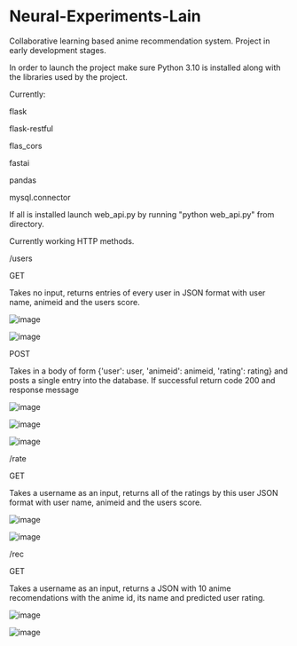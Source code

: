 # Neural-Experiments-Lain
Collaborative learning based anime recommendation system.
Project in early development stages.

In order to launch the project make sure Python 3.10 is installed along with the libraries used by the project.

Currently:

flask

flask-restful

flas_cors

fastai

pandas

mysql.connector

If all is installed launch web_api.py by running "python web_api.py" from directory.

Currently working HTTP methods.

/users

GET

Takes no input, returns entries of every user in JSON format with user name, animeid and the users score.

![image](https://user-images.githubusercontent.com/59793640/183617083-cd800902-9857-4a8f-957b-9748603a767c.png)

![image](https://user-images.githubusercontent.com/59793640/187989969-525b3562-9f5f-43e7-9117-b6433ad0051f.png)


POST

Takes in a body of form {'user': user, 'animeid': animeid, 'rating': rating} and posts a single entry into the database. If successful return code 200 and response message

![image](https://user-images.githubusercontent.com/59793640/183618894-d54bc603-9fd7-4d5f-a968-661f0639023d.png)

![image](https://user-images.githubusercontent.com/59793640/183619026-44ebc1b4-f0c0-4ca7-81c5-bb7bed8f6c70.png)

![image](https://user-images.githubusercontent.com/59793640/183619622-c53cb67f-05b8-49c6-82a2-a2d04fe48cee.png)

/rate

GET

Takes a username as an input, returns all of the ratings by this user JSON format with user name, animeid and the users score.

![image](https://user-images.githubusercontent.com/59793640/183620266-5665662f-ae13-499d-916d-b9785a52723d.png)

![image](https://user-images.githubusercontent.com/59793640/187990189-aa6291b9-f1f9-4315-9e4c-65dcec4bcb6b.png)


/rec

GET

Takes a username as an input, returns a JSON with 10 anime recomendations with the anime id, its name and predicted user rating.

![image](https://user-images.githubusercontent.com/59793640/183621169-24239c91-c52a-4eb5-90b0-ca2346f4f468.png)

![image](https://user-images.githubusercontent.com/59793640/187990309-6377bd41-21fa-42a3-9fb2-c629ffb271e8.png)





